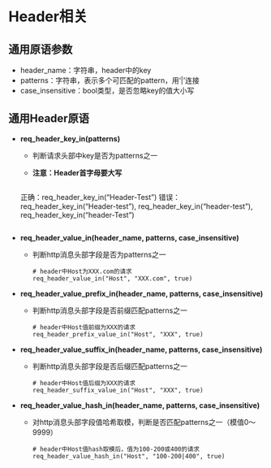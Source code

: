 # Header相关

## 通用原语参数

- header_name：字符串，header中的key
- patterns：字符串，表示多个可匹配的pattern，用‘|’连接
- case_insensitive：bool类型，是否忽略key的值大小写

## 通用Header原语

- **req_header_key_in(patterns)**

  - 判断请求头部中key是否为patterns之一

  - **注意：Header首字母要大写**

    ```
  正确：req_header_key_in(“Header-Test”)
    错误：req_header_key_in(“Header-test”), req_header_key_in(“header-test”), req_header_key_in(“header-Test”)
    ```
  
- **req_header_value_in(header_name, patterns, case_insensitive)**
  
  - 判断http消息头部字段是否为patterns之一
  
    ```
    # header中Host为XXX.com的请求
    req_header_value_in("Host", "XXX.com", true)
    ```
- **req_header_value_prefix_in(header_name, patterns, case_insensitive)**
  - 判断http消息头部字段是否前缀匹配patterns之一
  
    ```
    # header中Host值前缀为XXX的请求
    req_header_prefix_value_in("Host", "XXX", true)
    ```
- **req_header_value_suffix_in(header_name, patterns, case_insensitive)**
  - 判断http消息头部字段是否后缀匹配patterns之一
  
    ```
    # header中Host值后缀为XXX的请求
    req_header_suffix_value_in("Host", "XXX", true)
    ```
- **req_header_value_hash_in(header_name, patterns, case_insensitive)**
  - 对http消息头部字段值哈希取模，判断是否匹配patterns之一（模值0～9999）
  
    ```
    # header中Host值hash取模后，值为100-200或400的请求
    req_header_value_hash_in("Host", "100-200|400", true)
    ```

